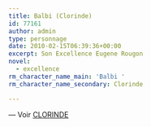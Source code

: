 ```yaml
---
title: Balbi (Clorinde)
id: 77161
author: admin
type: personnage
date: 2010-02-15T06:39:36+00:00
excerpt: Son Excellence Eugene Rougon
novel:
  - excellence
rm_character_name_main: 'Balbi '
rm_character_name_secondary: Clorinde

---
```

— Voir <a title="Clorinde" href="/personnage/clorinde/" target="_self">CLORINDE</a>